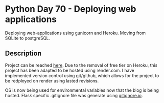 # Python Day 70 - Deploying web applications

Deploying web-applications using gunicorn and Heroku. Moving from SQLite to postgreSQL.

## Description


Project can be reached [here](https://tyler-blog.onrender.com/).
Due to the removal of free tier on Heroku, this project has been adapted to be hosted using render.com.
I have implemented version control using git/github, which allows for the project to be redployed on render using lasted revisions.

OS is now being used for environmental variables now that the blog is being hosted.
Flask specific .gitignore file was generate using [gitignore.io](https://www.toptal.com/developers/gitignore/).
